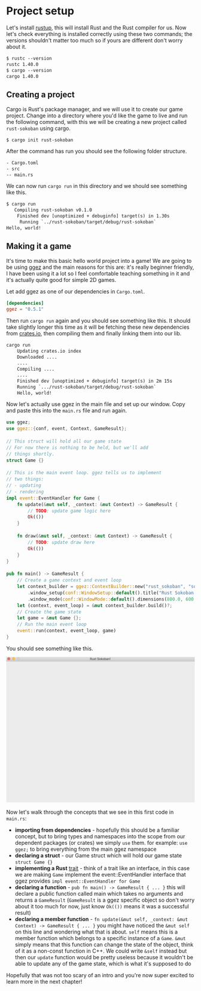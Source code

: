 # Project setup

Let's install [rustup](https://www.rust-lang.org/tools/install), this will install Rust and the Rust compiler for us. Now let's check everything is installed correctly using these two commands; the versions shouldn't matter too much so if yours are different don't worry about it.

```
$ rustc --version
rustc 1.40.0
$ cargo --version
cargo 1.40.0
```

## Creating a project

Cargo is Rust's package manager, and we will use it to create our game project. Change into a directory where you'd like the game to live and run the following command, with this we will be creating a new project called `rust-sokoban` using cargo. 

```
$ cargo init rust-sokoban
```

After the command has run you should see the following folder structure.  

```
- Cargo.toml
- src
-- main.rs
```

We can now run `cargo run` in this directory and we should see something like this.

```
$ cargo run
   Compiling rust-sokoban v0.1.0
    Finished dev [unoptimized + debuginfo] target(s) in 1.30s
     Running `../rust-sokoban/target/debug/rust-sokoban`
Hello, world!
```

## Making it a game
It's time to make this basic hello world project into a game! We are going to be using [ggez](https://github.com/ggez/ggez) and the main reasons for this are: it's really beginner friendly, I have been using it a lot so I feel comfortable teaching something in it and it's actually quite good for simple 2D games.

Let add ggez as one of our dependencies in `Cargo.toml`.

```toml
[dependencies]
ggez = "0.5.1"
```

Then run `cargo run` again and you should see something like this. It should take slightly longer this time as it will be fetching these new dependencies from [crates.io](https://crates.io), then compiling them and finally linking them into our lib.

```
cargo run
    Updating crates.io index
    Downloaded ....
    ....
    Compiling ....
    ....
    Finished dev [unoptimized + debuginfo] target(s) in 2m 15s
    Running `.../rust-sokoban/target/debug/rust-sokoban`
    Hello, world!
```

Now let's actually use ggez in the main file and set up our window. Copy and paste this into the `main.rs` file and run again.

```rust
use ggez;
use ggez::{conf, event, Context, GameResult};

// This struct will hold all our game state
// For now there is nothing to be held, but we'll add
// things shortly.
struct Game {}

// This is the main event loop. ggez tells us to implement
// two things:
// - updating
// - rendering
impl event::EventHandler for Game {
    fn update(&mut self, _context: &mut Context) -> GameResult {
        // TODO: update game logic here
        Ok(())
    }

    fn draw(&mut self, _context: &mut Context) -> GameResult {
        // TODO: update draw here
        Ok(())
    }
}

pub fn main() -> GameResult {
    // Create a game context and event loop
    let context_builder = ggez::ContextBuilder::new("rust_sokoban", "sokoban")
        .window_setup(conf::WindowSetup::default().title("Rust Sokoban!"))
        .window_mode(conf::WindowMode::default().dimensions(800.0, 600.0));
    let (context, event_loop) = &mut context_builder.build()?;
    // Create the game state
    let game = &mut Game {};
    // Run the main event loop
    event::run(context, event_loop, game)
}

```

You should see something like this.

![Screenshot](./images/window.png)

Now let's walk through the concepts that we see in this first code in `main.rs`:
* **importing from dependencies** - hopefully this should be a familiar concept, but to bring types and namespaces into the scope from our dependent packages (or crates) we simply `use` them. for example: `use ggez;` to bring everything from the main ggez namespace
* **declaring a struct** - our Game struct which will hold our game state `struct Game {}`
* **implementing a Rust** [trait](https://doc.rust-lang.org/1.30.0/book/2018-edition/ch10-02-traits.html) - think of a trait like an interface, in this case we are making `Game` implement the event::EventHandler interface that ggez provides `impl event::EventHandler for Game`
* **declaring a function** - `pub fn main() -> GameResult { ... }` this will declare a public function called main which takes no arguments and returns a `GameResult` (`GameResult` is a ggez specific object so don't worry about it too much for now, just know `Ok(())` means it was a successful result)
* **declaring a member function** - `fn update(&mut self, _context: &mut Context) -> GameResult { ... }` you might have noticed the `&mut self` on this line and wondering what that is about. `self` means this is a member function which belongs to a specific instance of a `Game`. `&mut` simply means that this function can change the state of the object, think of it as a non-const function in C++. We could write `&self` instead but then our `update` function would be pretty useless because it wouldn't be able to update any of the game state, which is what it's supposed to do

Hopefully that was not too scary of an intro and you're now super excited to learn more in the next chapter!